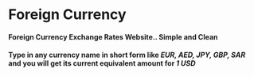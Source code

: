 # Foreign Currency

#### Foreign Currency Exchange Rates Website.. Simple and Clean

#### Type in any currency name in short form like **_EUR, AED, JPY, GBP, SAR_** and you will get its current equivalent amount for **_1 USD_**
